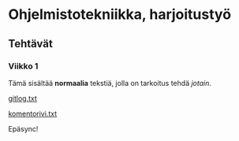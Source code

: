 # Ohjelmistotekniikka, harjoitustyö

## Tehtävät

### Viikko 1

Tämä sisältää **normaalia** tekstiä, jolla on tarkoitus tehdä *jotain*.

[gitlog.txt](https://github.com/Ptterz/ot-harjoitustyo/blob/master/laskarit/viikko1/gitlog.txt)

[komentorivi.txt](https://github.com/Ptterz/ot-harjoitustyo/blob/master/laskarit/viikko1/komentorivi.txt)

Epäsync!
